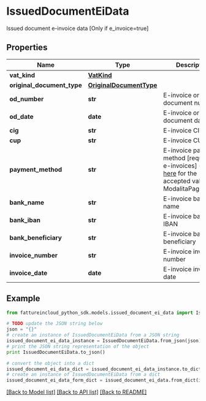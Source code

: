 # IssuedDocumentEiData

Issued document e-invoice data [Only if e_invoice=true]

## Properties

Name | Type | Description | Notes
------------ | ------------- | ------------- | -------------
**vat_kind** | [**VatKind**](VatKind.md) |  | [optional] 
**original_document_type** | [**OriginalDocumentType**](OriginalDocumentType.md) |  | [optional] 
**od_number** | **str** | E-invoice original document number | [optional] 
**od_date** | **date** | E-invoice original document date | [optional] 
**cig** | **str** | E-invoice CIG | [optional] 
**cup** | **str** | E-invoice CUP | [optional] 
**payment_method** | **str** | E-invoice payment method [required for e-invoices] (see [here](https://www.fatturapa.gov.it/export/documenti/fatturapa/v1.2.2/Rappresentazione_Tabellare_FattOrdinaria_V1.2.2.pdf) for the accepted values of ModalitaPagamento) | [optional] 
**bank_name** | **str** | E-invoice bank name | [optional] 
**bank_iban** | **str** | E-invoice bank IBAN | [optional] 
**bank_beneficiary** | **str** | E-invoice bank beneficiary | [optional] 
**invoice_number** | **str** | E-invoice invoice number | [optional] 
**invoice_date** | **date** | E-invoice invoice date | [optional] 

## Example

```python
from fattureincloud_python_sdk.models.issued_document_ei_data import IssuedDocumentEiData

# TODO update the JSON string below
json = "{}"
# create an instance of IssuedDocumentEiData from a JSON string
issued_document_ei_data_instance = IssuedDocumentEiData.from_json(json)
# print the JSON string representation of the object
print IssuedDocumentEiData.to_json()

# convert the object into a dict
issued_document_ei_data_dict = issued_document_ei_data_instance.to_dict()
# create an instance of IssuedDocumentEiData from a dict
issued_document_ei_data_form_dict = issued_document_ei_data.from_dict(issued_document_ei_data_dict)
```
[[Back to Model list]](../README.md#documentation-for-models) [[Back to API list]](../README.md#documentation-for-api-endpoints) [[Back to README]](../README.md)


